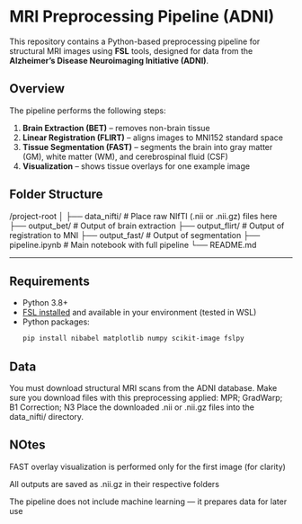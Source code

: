 # MRI Preprocessing Pipeline (ADNI)

This repository contains a Python-based preprocessing pipeline for structural MRI images using **FSL** tools, designed for data from the **Alzheimer’s Disease Neuroimaging Initiative (ADNI)**.

## Overview

The pipeline performs the following steps:

1. **Brain Extraction (BET)** – removes non-brain tissue
2. **Linear Registration (FLIRT)** – aligns images to MNI152 standard space
3. **Tissue Segmentation (FAST)** – segments the brain into gray matter (GM), white matter (WM), and cerebrospinal fluid (CSF)
4. **Visualization** – shows tissue overlays for one example image

## Folder Structure

/project-root
│
├── data_nifti/ # Place raw NIfTI (.nii or .nii.gz) files here
├── output_bet/ # Output of brain extraction
├── output_flirt/ # Output of registration to MNI
├── output_fast/ # Output of segmentation
├── pipeline.ipynb # Main notebook with full pipeline
└── README.md

---

## Requirements

- Python 3.8+
- [FSL installed](https://fsl.fmrib.ox.ac.uk/fsl/fslwiki/FslInstallation) and available in your environment (tested in WSL)
- Python packages:
  ```bash
  pip install nibabel matplotlib numpy scikit-image fslpy
  ```

## Data

You must download structural MRI scans from the ADNI database.
Make sure you download files with this preprocessing applied:
MPR; GradWarp; B1 Correction; N3
Place the downloaded .nii or .nii.gz files into the data_nifti/ directory.

## NOtes

FAST overlay visualization is performed only for the first image (for clarity)

All outputs are saved as .nii.gz in their respective folders

The pipeline does not include machine learning — it prepares data for later use
